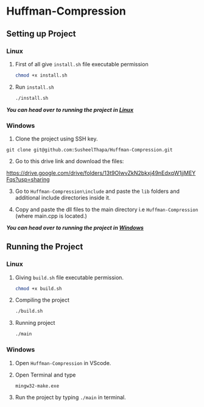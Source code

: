 # Huffman-Compression

## Setting up Project

### Linux

1. First of all give `install.sh` file executable permission

   ```sh
   chmod +x install.sh
   ```

2. Run `install.sh`

   ```sh
   ./install.sh
   ```

**_You can head over to running the project in [Linux](#linux-1)_**

### Windows

1. Clone the project using SSH key.

```
git clone git@github.com:SusheelThapa/Huffman-Compression.git
```

2. Go to this drive link and download the files:

https://drive.google.com/drive/folders/13t9OIwvZkN2bkxj49nEdxqW1jjMEYFqs?usp=sharing


3. Go to `Huffman-Compression\include` and paste the `lib` folders and additional include directories inside it.

4. Copy and paste the dll files to the main directory i.e `Huffman-Compression` (where main.cpp is located.)

**_You can head over to running the project in [Windows](#windows-1)_**

## Running the Project

### Linux

1. Giving `build.sh` file executable permission.

   ```sh
   chmod +x build.sh
   ```

2. Compiling the project

   ```sh
   ./build.sh
   ```

3. Running project

   ```sh
   ./main
   ```

### Windows

1. Open `Huffman-Compression` in VScode.

2. Open Terminal and type 
   ```
   mingw32-make.exe
   ```
3. Run the project by typing `./main` in terminal.